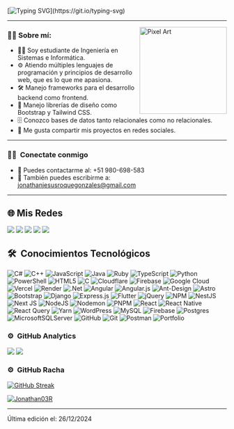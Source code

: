 [![Typing SVG](https://readme-typing-svg.demolab.com?font=Fira+Code&weight=900&size=22&pause=1000&color=00F758&width=435&lines=Hola%2C+soy+Jonathan+Roque.;%C2%A1Bienvenido+a+mi+perfil+de+Github!)](https://git.io/typing-svg)

<!--
<div id="header" align = "center">
Soy estudiante de Ingeniería en Sistemas, apasionado por la programación y el desarrollo web. Comparto mis proyectos en Instagram y TikTok para mostrar mi progreso e inspirar a otros. Mi objetivo es crear aplicaciones y sitios web funcionales y atractivos.

</div>
-->
---
<img src="https://media.giphy.com/media/3oKIPnAiaMCws8nOsE/giphy.gif" alt="Pixel Art" align="right" width="200">



### 🙋‍♂️ Sobre mí:

- 👨‍💻 Soy estudiante de Ingeniería en Sistemas e Informática.
- ⚙️ Atiendo múltiples lenguajes de programación y principios de desarrollo web, que es lo que me apasiona.
- 🛠️ Manejo frameworks para el desarrollo backend como frontend.
- 🎨 Manejo librerías de diseño como Bootstrap y Tailwind CSS.
- 🗄️ Conozco bases de datos tanto relacionales como no relacionales.
- 📴 Me gusta compartir mis proyectos en redes sociales.

---

### 🤝🏻 &nbsp;Conectate conmigo
- 📱 Puedes contactarme al: +51 980-698-583
- 📩 También puedes escribirme a: jonathanjesusroquegonzales@gmail.com

---

## 🌐 Mis Redes

<a href="https://jonathan-roque-8768f.firebaseapp.com"><img src="https://img.shields.io/badge/-portafolio Personal-3423A6?style=flat&logo=Google-Chrome&logoColor=white"/></a>
<a href="https://www.linkedin.com/in/jonathan-roque-b5bb85277/"><img src="https://img.shields.io/badge/-Jonathan Roque-0077B5?style=flat&logo=Linkedin&logoColor=white"/></a>
<a href="mailto:jonathanjesusroquegonzales@gmail.com"><img src="https://img.shields.io/badge/-Correo-D14836?style=flat&logo=Gmail&logoColor=white"/></a>
<a href="https://www.instagram.com/roque_jonathan03/"><img src="https://img.shields.io/badge/-@shonaRoque-E4405F?style=flat&logo=Instagram&logoColor=white"/></a>
<a href="https://www.facebook.com/jonathan.roque"><img src="https://img.shields.io/badge/-@Jonathan Roque-1877F2?style=flat&logo=Facebook&logoColor=white"/></a>



## 🛠 &nbsp;Conocimientos Tecnológicos
![C#](https://img.shields.io/badge/c%23-%23239120.svg?style=for-the-badge&logo=csharp&logoColor=white) ![C++](https://img.shields.io/badge/c++-%2300599C.svg?style=for-the-badge&logo=c%2B%2B&logoColor=white) ![JavaScript](https://img.shields.io/badge/javascript-%23323330.svg?style=for-the-badge&logo=javascript&logoColor=%23F7DF1E) ![Java](https://img.shields.io/badge/java-%23ED8B00.svg?style=for-the-badge&logo=openjdk&logoColor=white) ![Ruby](https://img.shields.io/badge/ruby-%23CC342D.svg?style=for-the-badge&logo=ruby&logoColor=white) ![TypeScript](https://img.shields.io/badge/typescript-%23007ACC.svg?style=for-the-badge&logo=typescript&logoColor=white) ![Python](https://img.shields.io/badge/python-3670A0?style=for-the-badge&logo=python&logoColor=ffdd54) ![PowerShell](https://img.shields.io/badge/PowerShell-%235391FE.svg?style=for-the-badge&logo=powershell&logoColor=white) ![HTML5](https://img.shields.io/badge/html5-%23E34F26.svg?style=for-the-badge&logo=html5&logoColor=white) ![C](https://img.shields.io/badge/c-%2300599C.svg?style=for-the-badge&logo=c&logoColor=white) ![Cloudflare](https://img.shields.io/badge/Cloudflare-F38020?style=for-the-badge&logo=Cloudflare&logoColor=white) ![Firebase](https://img.shields.io/badge/firebase-%23039BE5.svg?style=for-the-badge&logo=firebase) ![Google Cloud](https://img.shields.io/badge/GoogleCloud-%234285F4.svg?style=for-the-badge&logo=google-cloud&logoColor=white) ![Vercel](https://img.shields.io/badge/vercel-%23000000.svg?style=for-the-badge&logo=vercel&logoColor=white) ![Render](https://img.shields.io/badge/Render-%46E3B7.svg?style=for-the-badge&logo=render&logoColor=white) ![.Net](https://img.shields.io/badge/.NET-5C2D91?style=for-the-badge&logo=.net&logoColor=white) ![Angular](https://img.shields.io/badge/angular-%23DD0031.svg?style=for-the-badge&logo=angular&logoColor=white) ![Angular.js](https://img.shields.io/badge/angular.js-%23E23237.svg?style=for-the-badge&logo=angularjs&logoColor=white) ![Ant-Design](https://img.shields.io/badge/-AntDesign-%230170FE?style=for-the-badge&logo=ant-design&logoColor=white) ![Astro](https://img.shields.io/badge/astro-%232C2052.svg?style=for-the-badge&logo=astro&logoColor=white) ![Bootstrap](https://img.shields.io/badge/bootstrap-%238511FA.svg?style=for-the-badge&logo=bootstrap&logoColor=white) ![Django](https://img.shields.io/badge/django-%23092E20.svg?style=for-the-badge&logo=django&logoColor=white) ![Express.js](https://img.shields.io/badge/express.js-%23404d59.svg?style=for-the-badge&logo=express&logoColor=%2361DAFB) ![Flutter](https://img.shields.io/badge/Flutter-%2302569B.svg?style=for-the-badge&logo=Flutter&logoColor=white) ![jQuery](https://img.shields.io/badge/jquery-%230769AD.svg?style=for-the-badge&logo=jquery&logoColor=white) ![NPM](https://img.shields.io/badge/NPM-%23CB3837.svg?style=for-the-badge&logo=npm&logoColor=white) ![NestJS](https://img.shields.io/badge/nestjs-%23E0234E.svg?style=for-the-badge&logo=nestjs&logoColor=white) ![Next JS](https://img.shields.io/badge/Next-black?style=for-the-badge&logo=next.js&logoColor=white) ![NodeJS](https://img.shields.io/badge/node.js-6DA55F?style=for-the-badge&logo=node.js&logoColor=white) ![Nodemon](https://img.shields.io/badge/NODEMON-%23323330.svg?style=for-the-badge&logo=nodemon&logoColor=%BBDEAD) ![PNPM](https://img.shields.io/badge/pnpm-%234a4a4a.svg?style=for-the-badge&logo=pnpm&logoColor=f69220) ![React](https://img.shields.io/badge/react-%2320232a.svg?style=for-the-badge&logo=react&logoColor=%2361DAFB) ![React Native](https://img.shields.io/badge/react_native-%2320232a.svg?style=for-the-badge&logo=react&logoColor=%2361DAFB) ![React Query](https://img.shields.io/badge/-React%20Query-FF4154?style=for-the-badge&logo=react%20query&logoColor=white) ![Yarn](https://img.shields.io/badge/yarn-%232C8EBB.svg?style=for-the-badge&logo=yarn&logoColor=white) ![WordPress](https://img.shields.io/badge/WordPress-%23117AC9.svg?style=for-the-badge&logo=WordPress&logoColor=white) ![MySQL](https://img.shields.io/badge/mysql-4479A1.svg?style=for-the-badge&logo=mysql&logoColor=white) ![Firebase](https://img.shields.io/badge/firebase-a08021?style=for-the-badge&logo=firebase&logoColor=ffcd34) ![Postgres](https://img.shields.io/badge/postgres-%23316192.svg?style=for-the-badge&logo=postgresql&logoColor=white) ![MicrosoftSQLServer](https://img.shields.io/badge/Microsoft%20SQL%20Server-CC2927?style=for-the-badge&logo=microsoft%20sql%20server&logoColor=white) ![GitHub](https://img.shields.io/badge/github-%23121011.svg?style=for-the-badge&logo=github&logoColor=white) ![Git](https://img.shields.io/badge/git-%23F05033.svg?style=for-the-badge&logo=git&logoColor=white) ![Postman](https://img.shields.io/badge/Postman-FF6C37?style=for-the-badge&logo=postman&logoColor=white) ![Portfolio](https://img.shields.io/badge/Portfolio-%23000000.svg?style=for-the-badge&logo=firefox&logoColor=#FF7139)




### ⚙️ &nbsp;GitHub Analytics 

![](https://github-readme-stats.vercel.app/api?username=jonathan03R&theme=midnight-purple&hide_border=false&include_all_commits=false&count_private=false)
![](https://github-readme-stats.vercel.app/api/top-langs/?username=jonathan03R&theme=midnight-purple&hide_border=false&include_all_commits=true&count_private=false&layout=compact)

 
### ⚙️ &nbsp;GitHub Racha

<!-- [![GitHub Streak](https://streak-stats.demolab.com?user=Jonathan03R&theme=shadow-purple&border_radius=4.7&locale=es&date_format=j%20M%5B%20Y%5D&exclude_days=Thu&excludeDaysLabel=000000&fire=EBAA11&sideNums=EBEBEB&dates=EBEBEB&currStreakNum=AB02FF&currStreakLabel=AB02FF&sideLabels=AB02FF&border=AB02FF&ring=AB02FF)](https://jonathan-roque-8768f.web.app)
-->


[![GitHub Streak](https://streak-stats.demolab.com?user=Jonathan03R&theme=shadow-purple&border_radius=11.7&locale=es&date_format=j%20M%5B%20Y%5D&card_width=550&card_height=200&border=A147CB&fire=EBAD18&sideNums=E2E2E2&dates=EBEBEB)](https://jonathan-roque-8768f.web.app)

<p><a href="https://github.com/Jonathan03R"><img src="https://github-profile-trophy.vercel.app/?username=Jonathan03R&theme=dracula" alt="Jonathan03R" /></a></p>


   <!--     

![](https://github-readme-streak-stats.herokuapp.com/?user=jonathan03R&theme=midnight-purple&hide_border=false)<br/>
![](https://github-readme-stats.vercel.app/api/top-langs/?username=jonathan03R&theme=midnight-purple&hide_border=false&include_all_commits=false&count_private=false&layout=compact)
<!--### 🤝🏻 &nbsp;Conectate conmigo

<p align="center">
<a href="https://jonathan-roque-8768f.firebaseapp.com"><img src="https://img.shields.io/badge/-portafolio Personal-3423A6?style=flat&logo=Google-Chrome&logoColor=white"/></a>
<a href="https://www.linkedin.com/in/jonathan-roque-b5bb85277/"><img src="https://img.shields.io/badge/-Jonathan Roque-0077B5?style=flat&logo=Linkedin&logoColor=white"/></a>
<a href="mailto:jonathanjesusroquegonzales@gmail.com"><img src="https://img.shields.io/badge/-Correo-D14836?style=flat&logo=Gmail&logoColor=white"/></a>
<a href="https://www.instagram.com/shonaroque/"><img src="https://img.shields.io/badge/-@shonaRoque-E4405F?style=flat&logo=Instagram&logoColor=white"/></a>
<a href="https://www.facebook.com/jonathan.roque"><img src="https://img.shields.io/badge/-@Jonathan Roque-1877F2?style=flat&logo=Facebook&logoColor=white"/></a>
-->

-----
Última edición el: 26/12/2024
